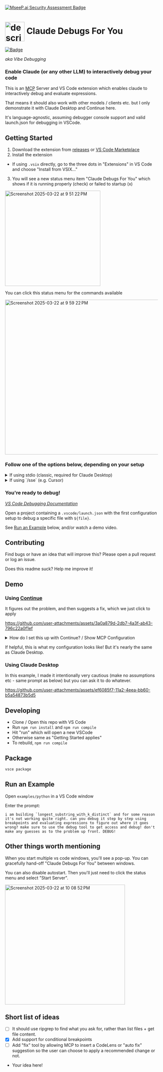 [![MseeP.ai Security Assessment Badge](https://mseep.net/pr/jasonjmcghee-claude-debugs-for-you-badge.png)](https://mseep.ai/app/jasonjmcghee-claude-debugs-for-you)

# <img src="./images/claude-debugs-for-you.png" width="64" height="64" alt="description" align="center"> Claude Debugs For You

[![Badge](https://img.shields.io/badge/Visual%20Studio%20Marketplace-0.1.0-blue.svg)](https://marketplace.visualstudio.com/items?itemName=JasonMcGhee.claude-debugs-for-you)

_aka Vibe Debugging_

### Enable Claude (or any other LLM) to interactively debug your code

This is an [MCP](https://docs.anthropic.com/en/docs/build-with-claude/mcp) Server and VS Code extension which enables claude to interactively debug and evaluate expressions.

That means it should also work with other models / clients etc. but I only demonstrate it with Claude Desktop and Continue here.

It's language-agnostic, assuming debugger console support and valid launch.json for debugging in VSCode.

## Getting Started

1. Download the extension from [releases](https://github.com/jasonjmcghee/claude-debugs-for-you/releases/) or [VS Code Marketplace](https://marketplace.visualstudio.com/items?itemName=JasonMcGhee.claude-debugs-for-you)
2. Install the extension
  - If using `.vsix` directly, go to the three dots in "Extensions" in VS Code and choose "Install from VSIX..."
3. You will see a new status menu item "Claude Debugs For You" which shows if it is running properly (check) or failed to startup (x)

<img width="314" alt="Screenshot 2025-03-22 at 9 51 22 PM" src="https://github.com/user-attachments/assets/2cd65e0d-4c1d-4fb6-b9ea-3995149b4043" />

You can click this status menu for the commands available

<img width="510" alt="Screenshot 2025-03-22 at 9 59 22 PM" src="https://github.com/user-attachments/assets/54e339e3-81f8-4ef2-a201-6742aa2c97a8" />

### Follow one of the options below, depending on your setup

<details>
  <summary>If using stdio (classic, required for Claude Desktop)</summary>

4. Copy the stdio server path to your clipboard by searching vs code commands for "Copy MCP Debug Server stdio path to clipboard"

5. Paste the following (BUT UPDATE THE PATH TO THE COPIED ONE!) in your `claude_desktop_config.json` or edit accordingly if you use other MCP servers

```
{
  "mcpServers": {
    "debug": {
      "command": "node",
      "args": [
        "/path/to/mcp-debug.js"
      ]
    }
  }
}
```

6. Start Claude desktop (or other MCP client)
    1. Note: You may need to restart it, if it was already running.
    2. You can skip this step if using Continue/Cursor or other built-in to VS Code
</details>

<details>
  <summary>If using `/sse` (e.g. Cursor)</summary>

4. Retrieve the MCP server sse address by using the "Copy MCP Debug Server sse address to clipboard" command
    1. You can just write it out server URL of "http://localhost:4711/sse", or whatever port you setup in settings.
5. Add it wherever you need to based on your client
    1. You may need to hit "refresh" depending on client: this is required in Cursor
6. Start MCP client
   1. Note: You may need to restart it, if it was already running.
   2. You can skip this step if using Continue/Cursor or other built-in to VS Code

</details>

### You're ready to debug!

_[VS Code Debugging Documentation](https://code.visualstudio.com/Docs/editor/debugging)_

Open a project containing a `.vscode/launch.json` with the first configuration setup to debug a specific file with `${file}`.

See [Run  an Example](#run-an-example) below, and/or watch a demo video.

## Contributing

Find bugs or have an idea that will improve this? Please open a pull request or log an issue.

Does this readme suck? Help me improve it!

## Demo

### Using [Continue](https://github.com/continuedev/continue)

It figures out the problem, and then suggests a fix, which we just click to apply

https://github.com/user-attachments/assets/3a0a879d-2db7-4a3f-ab43-796c22a0f1ef

<details>
  <summary>How do I set this up with Continue? / Show MCP Configuration</summary>

  [Read the docs!](https://docs.continue.dev/customize/tools)

  Configuration:
  
  ```json
  {
    ...
    "experimental": {
      "modelContextProtocolServers": [
        {
          "transport": {
            "type": "stdio",
            "command": "node",
            "args": [
              "/Users/jason/Library/Application Support/Code/User/globalStorage/jasonmcghee.claude-debugs-for-you/mcp-debug.js"
            ]
          }
        }
      ]
    }
  }
  ```

  You'll also need to choose a model capable of using tools.

  When the list of tools pops up, make sure to click "debug" in the list of your tools, and set it to be "Automatic".

  ### Troubleshooting

  If you are seeing MCP errors in continue, try disabling / re-enabling the continue plugin

</details>

If helpful, this is what my configuration looks like! But it's nearly the same as Claude Desktop.


### Using Claude Desktop

In this example, I made it intentionally very cautious (make no assumptions etc - same prompt as below) but you can ask it to do whatever.

https://github.com/user-attachments/assets/ef6085f7-11a2-4eea-bb60-b5a54873b5d5

## Developing

- Clone / Open this repo with VS Code
- Run `npm run install` and `npm run compile`
- Hit "run" which will open a new VSCode
- Otherwise same as "Getting Started applies"
- To rebuild, `npm run compile`

## Package

```bash
vsce package
```


## Run an Example

Open `examples/python` in a VS Code window

Enter the prompt:

```
i am building `longest_substring_with_k_distinct` and for some reason it's not working quite right. can you debug it step by step using breakpoints and evaluating expressions to figure out where it goes wrong? make sure to use the debug tool to get access and debug! don't make any guesses as to the problem up front. DEBUG!
```

## Other things worth mentioning

When you start multiple vs code windows, you'll see a pop-up. You can gracefully hand-off "Claude Debugs For You" between windows.

You can also disable autostart. Then you'll just need to click the status menu and select "Start Server".

<img width="395" alt="Screenshot 2025-03-22 at 10 08 52 PM" src="https://github.com/user-attachments/assets/2b6d1b61-a2c6-4447-8054-b4dd02a716e8" />


## Short list of ideas

- [ ] It should use ripgrep to find what you ask for, rather than list files + get file content.
- [x] Add support for conditional breakpoints
- [ ] Add "fix" tool by allowing MCP to insert a CodeLens or "auto fix" suggestion so the user can choose to apply a recommended change or not.
- Your idea here!
